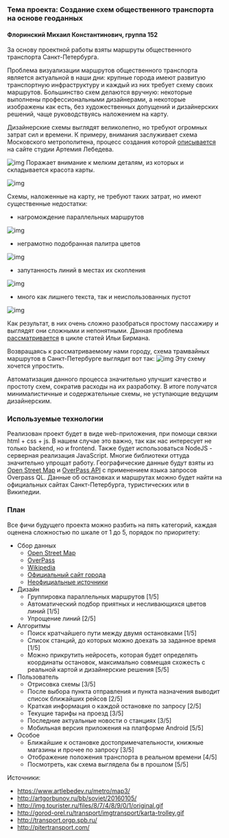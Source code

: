 ### Тема проекта: Cоздание схем общественного транспорта на основе геоданных
#### Флоринский Михаил Константинович, группа 152

За основу проектной работы взяты маршруты общественного транспорта Санкт-Петербурга.

Проблема визуализации маршрутов общественного транспорта является актуальной в наши дни:  крупные города имеют развитую транспортную инфраструктуру и каждый из них требует схему своих маршрутов.
Большинство схем делаются вручную: некоторые выполнены профессиональными дизайнерами, а некоторые изображены как есть, без художественных допущений и дизайнерских решений, чаще руководствуясь наложением на карту.

Дизайнерские схемы выглядят великолепно, но требуют огромных затрат сил и времени. К примеру, внимания заслуживает схема Московского метрополитена, процесс создания которой [описывается](https://www.artlebedev.ru/metro/map3/) на сайте студии Артемия Лебедева. 

![img](https://img.artlebedev.ru/everything/metro/map3/process-5/metro-map3-process4-first-step-01.gif)
Поражает внимание к мелким деталям, из которых и складывается красота карты.

![img](https://img.artlebedev.ru/everything/metro/map3/process-2/metro-map-2016-process-intr-emphasis-5-1.gif)

Схемы, наложенные на карту, не требуют таких затрат, но имеют существенные недостатки:
* нагромождение параллельных маршрутов

![img](http://artgorbunov.ru/bb/soviet/20160105/bundle-spaced@fx.png)
* неграмотно подобранная палитра цветов

![img](http://gorod-orel.ru/transport/imgtransport/karta-trolley.gif)
* запутанность линий в местах их скопления

![img](http://artgorbunov.ru/bb/soviet/20160105/schukino@fx.png)
* много как лишнего текста, так и неиспользованных пустот

![img](http://artgorbunov.ru/bb/soviet/20160105/london-night-buses@fx.png)


Как результат, в них очень сложно разобраться простому пассажиру и выглядят они сложными и непонятными. Данная проблема [рассматривается](http://artgorbunov.ru/bb/soviet/20160105/) в цикле статей Ильи Бирмана.

Возвращаясь к рассматриваемому нами городу, схема трамвайных маршрутов в Санкт-Петербурге выглядит вот так:
![img](http://img.tourister.ru/files/8/7/4/8/9/0/1/original.gif)
Эту схему хочется упростить.

Автоматизация данного процесса значительно улучшит качество и простоту схем, сократив расходы на их разработку. В итоге получатся минималистичные и содержательные схемы, не уступающие ведущим дизайнерским.

### Используемые технологии

Реализован проект будет в виде web-приложения, при помощи связки html + css + js. В нашем случае это важно, так как нас интересует не только backend, но и frontend. Также будет использоваться NodeJS - серверная реализация JavaScript. Многие библиотеки оттуда значительно упрощат работу. Географические данные будут взяты из [Open Street Map](http://openstreetmap.ru/) и [OverPass API](https://overpass-turbo.eu/) с применением языка запросов Overpass QL.
Данные об остановках и маршрутах можно будет найти на официальных сайтах Санкт-Петербурга, туристических или в Википедии.

### План

Все фичи будущего проекта можно разбить на пять категорий, каждая оценена сложностью по шкале от 1 до 5, порядок по приоритету:

* Сбор данных
    * [Open Street Map](http://openstreetmap.ru/)
    * [OverPass](https://overpass-turbo.eu/)
    * [Wikipedia](https://ru.wikipedia.org/wiki/%D0%9E%D0%B1%D1%89%D0%B5%D1%81%D1%82%D0%B2%D0%B5%D0%BD%D0%BD%D1%8B%D0%B9_%D1%82%D1%80%D0%B0%D0%BD%D1%81%D0%BF%D0%BE%D1%80%D1%82_%D0%A1%D0%B0%D0%BD%D0%BA%D1%82-%D0%9F%D0%B5%D1%82%D0%B5%D1%80%D0%B1%D1%83%D1%80%D0%B3%D0%B0)
    * [Официальный сайт города](http://transport.orgp.spb.ru/)
    * [Неофициальные источники](http://pitertransport.com/)
* Дизайн
    * Группировка параллельных маршрутов [1/5]
    * Автоматический подбор приятных и несливающихся цветов линий [1/5]
    * Упрощение линий [2/5]
* Алгоритмы
    * Поиск кратчайшего пути между двумя остановками [1/5]
    * Список станций, до которых можно доехать за заданное время [1/5]
    * Можно прикрутить нейросеть, которая будет определять координаты остановок, максимально совмещая схожесть с реальной картой и дизайнерские решения [5/5]
* Пользователь
    * Отрисовка схемы [3/5]
    * После выбора пункта отправления и пункта назначения выводит список ближайших рейсов [2/5]
    * Краткая информация о каждой остановке по запросу [2/5]
    * Текущие тарифы на проезд [3/5]
    * Последние актуальные новости о станциях [3/5]
    * Мобильная версия приложения на платформе Android [5/5]
* Особое
    * Ближайшие к остановке достопримечательности, книжные магазины и прочее по запросу [3/5]
    * Отображение положения транспорта в реальном времени [4/5]
    * Посмотреть, как схема выглядела бы в прошлом [5/5]
    

Источники:
* https://www.artlebedev.ru/metro/map3/
* http://artgorbunov.ru/bb/soviet/20160105/
* http://img.tourister.ru/files/8/7/4/8/9/0/1/original.gif
* http://gorod-orel.ru/transport/imgtransport/karta-trolley.gif
* http://transport.orgp.spb.ru/
* http://pitertransport.com/
